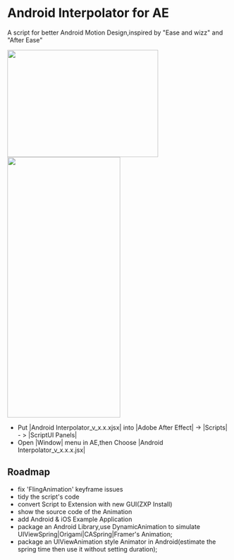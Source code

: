 # Android Interpolator for AE
A script for better Android Motion Design,inspired by "Ease and wizz" and "After Ease"

<img src="https://raw.githubusercontent.com/MartinRGB/AndroidInterpolator_AE/master/art/art1.png" alt="" data-canonical-src="https://raw.githubusercontent.com/MartinRGB/AndroidInterpolator_AE/master/art/art1.png" width="342" height="243" />

<img src="https://raw.githubusercontent.com/MartinRGB/AndroidInterpolator_AE/master/art/art2.png" alt="" data-canonical-src="https://raw.githubusercontent.com/MartinRGB/AndroidInterpolator_AE/master/art/art2.png" width="256" height="591" />

- Put |Android Interpolator_v_x.x.xjsx| into |Adobe After Effect| -> |Scripts| - > |ScriptUI Panels|
- Open |Window| menu in AE,then Choose |Android Interpolator_v_x.x.x.jsx|


## Roadmap

- fix 'FlingAnimation' keyframe issues
- tidy the script's code 
- convert Script to Extension with new GUI(ZXP Install)
- show the source code of the Animation
- add Android & iOS Example Application
- package an Android Library,use DynamicAnimation to simulate UIViewSpring|Origami|CASpring|Framer's Animation;
- package an UIViewAnimation style Animator in Android(estimate the spring time then use it without setting duration);

